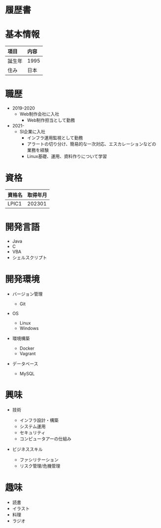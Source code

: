 # 履歴書

# 基本情報
|項目|内容|
|:---|:---|
|誕生年|1995|
|住み|日本|

# 職歴
* 2019-2020
	* Web制作会社に入社
		* Web制作担当として勤務
* 2021-
	* SI企業に入社
		* インフラ運用監視として勤務
		* アラートの切り分け、簡易的な一次対応、エスカレーションなどの業務を経験
		* Linux基礎、運用、資料作りについて学習

# 資格
|資格名|取得年月|
|:---|:---|
|LPIC1|202301|

# 開発言語
* Java
* C
* VBA
* シェルスクリプト

# 開発環境
* バージョン管理
	* Git

* OS
	* Linux
	* Windows

* 環境構築
	* Docker
	* Vagrant

* データベース
	* MySQL

# 興味
* 技術
	* インフラ設計・構築
	* システム運用
	* セキュリティ
	* コンピュータアーの仕組み

* ビジネススキル
	* ファシリテーション
	* リスク管理/危機管理

# 趣味
* 読書
* イラスト
* 料理
* ラジオ